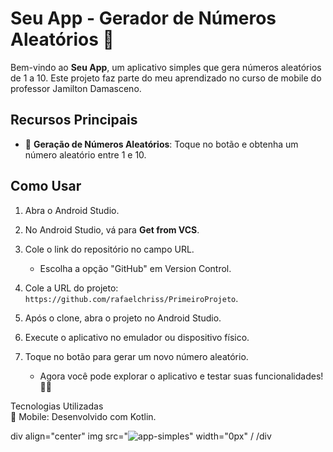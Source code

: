 

# Seu App - Gerador de Números Aleatórios 🎲

Bem-vindo ao **Seu App**, um aplicativo simples que gera números aleatórios de 1 a 10. Este projeto faz parte do meu aprendizado no curso de mobile do professor Jamilton Damasceno.

## Recursos Principais

- 🎲 **Geração de Números Aleatórios**: Toque no botão e obtenha um número aleatório entre 1 e 10.

## Como Usar

1. Abra o Android Studio.

2. No Android Studio, vá para **Get from VCS**.

3. Cole o link do repositório no campo URL.

   - Escolha a opção "GitHub" em Version Control.

4. Cole a URL do projeto: `https://github.com/rafaelchriss/PrimeiroProjeto`.

5. Após o clone, abra o projeto no Android Studio.

6. Execute o aplicativo no emulador ou dispositivo físico.

7. Toque no botão para gerar um novo número aleatório.

   - Agora você pode explorar o aplicativo e testar suas funcionalidades! 🚀✨


Tecnologias Utilizadas
<br>
📱 Mobile: Desenvolvido com Kotlin.



div align="center"
img src="![app-simples](https://github.com/rafaelchriss/PrimeiroProjeto/assets/86614504/062fb28f-86ea-4f52-a26f-f5f64edfe1dd)" width="0px" /
/div

